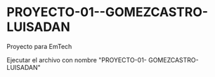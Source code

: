 # PROYECTO-01--GOMEZCASTRO-LUISADAN
Proyecto para EmTech

Ejecutar el archivo con nombre "PROYECTO-01- GOMEZCASTRO-LUISADAN"

